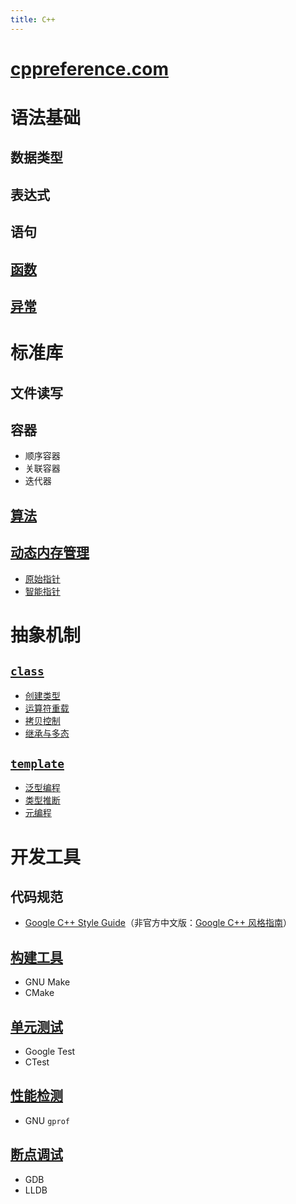 ```yaml
---
title: C++
---
```


# [cppreference.com](https://en.cppreference.com/w/cpp)

# 语法基础

## 数据类型

## 表达式

## 语句

## [函数](./function.md)

## [异常](./exception.md)

# 标准库

## 文件读写

## 容器

- 顺序容器
- 关联容器
- 迭代器

## [算法](./algorithm.md)

## [动态内存管理](./memory/README.md)

- [原始指针](./memory/raw_pointers.md)
- [智能指针](./memory/smart_pointers.md)

# 抽象机制

## [`class`](https://en.cppreference.com/w/cpp/language/classes)

- [创建类型](./class/class.md)
- [运算符重载](./class/operator.md)
- [拷贝控制](./class/copy_control.md)
- [继承与多态](./class/inheritance.md)

## [`template`](https://en.cppreference.com/w/cpp/language/templates)

- [泛型编程](./template/generic.md)
- [类型推断](./template/type_deduction.md)
- [元编程](./template/metaprogramming.md)

# 开发工具

## 代码规范
- [Google C++ Style Guide](https://google.github.io/styleguide/cppguide.html)（非官方中文版：[Google C++ 风格指南](https://zh-google-styleguide.readthedocs.io/en/latest/google-cpp-styleguide/contents/)）

## [构建工具](../make/README.md)

- GNU Make
- CMake

## [单元测试](./unittest/README.md)

- Google Test
- CTest

## [性能检测](./profile.md)

- GNU `gprof`

## [断点调试](../debug/README.md)

- GDB
- LLDB
